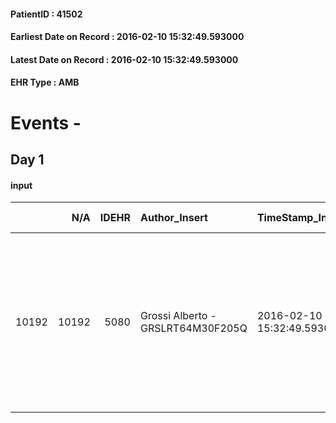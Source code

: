 
#### PatientID : 41502
#### Earliest Date on Record : 2016-02-10 15:32:49.593000
#### Latest Date on Record : 2016-02-10 15:32:49.593000
#### EHR Type : AMB

# Events - 

## Day 1

#### input
|       |    N/A |   IDEHR | Author_Insert                     | TimeStamp_Insert           | EHRType   |   PatientID |   IDDigitalSignDocument | persone_vicine   |   Unnamed: 0_x.1 |   IDANAMNESI_SOCIALE | Patient   | Paziente_T   |   Non_Rilevabile_x.1 | Note_Non_Rilevabile_x.1   | Note_I                                                                                                          | chk_contr_sintomi   | opt_paziente_a   | opt_adeguatezza   | opt_paziente_solo   | ds_note_con                                                                                      | opt_presente_assente   | Caregiver_principale   | opt_capacita         | opt_risorse_ec   | ds_note_prio                                                                                                                                                                   | opt_paziente_ad   | opt_inv_civile   |   invalidita_perc | Needs               | Fragility      | opt_indennita_acc   |
|------:|-------:|--------:|:----------------------------------|:---------------------------|:----------|------------:|------------------------:|:-----------------|-----------------:|---------------------:|:----------|:-------------|---------------------:|:--------------------------|:----------------------------------------------------------------------------------------------------------------|:--------------------|:-----------------|:------------------|:--------------------|:-------------------------------------------------------------------------------------------------|:-----------------------|:-----------------------|:---------------------|:-----------------|:-------------------------------------------------------------------------------------------------------------------------------------------------------------------------------|:------------------|:-----------------|------------------:|:--------------------|:---------------|:--------------------|
| 10192 |  10192 |    5080 | Grossi Alberto - GRSLRT64M30F205Q | 2016-02-10 15:32:49.593000 | AMB       |       41502 |                  269897 | N/A              |             2494 |                 1653 | Si#1      | No#0         |                    0 | NR                        | Il paziente sa di essere un malato oncologico e sa che l'ospedale non ha altre ipotesi terapeutiche da spendere | controllo sintomi#0 | Congruenti#1     | No#0              | Si#1                | Il paziente vive da solo, l'ex moglie e i quattro figli non hanno di fatto pi√π rapporti con lui | Assente#0              | pz. stesso             | Non incrementabile#2 | Non adeguate#0   | Il paziente conosciuto nel corso di una VD vive in un alloggio ALER del tutto inadeguato all'assistenza domiciliare. Completamente invaso da oggetti pi√π o meno utilizzabili. | Totale#2          | Si#1             |               100 | Clinici#0;Sociali#1 | psico-fisica#3 | No#0                |


